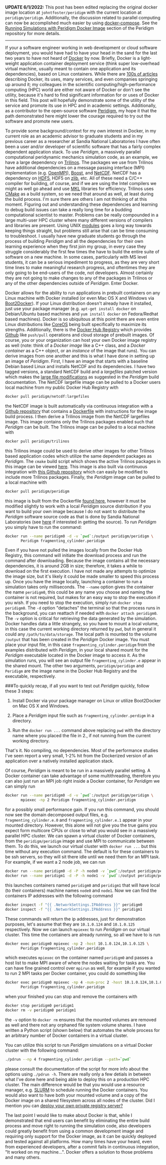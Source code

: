 <!--
.. title: Run Peridigm (and other scientific HPC codes) without building via Docker
.. slug: peridigm-without-building-via-Docker
.. date: 2015-04-22 10:44:25 UTC-05:00
.. tags: Docker, Peridigm, Trilinos, HPC, MPI
.. link: 
.. description: 
.. type: text
-->

**UPDATE 6/1/2022:** This post has been edited replacing the original docker
image location at `johntfoster/peridigm` with the current location at
`peridigm/peridigm`.  Additionally, the discussion related to parallel
computing can now be accomplished much easier by using [docker-compose](https://docs.docker.com/compose/). See the [Running Simulations with Peridigm Docker Image](https://github.com/peridigm/peridigm/blob/master/doc/RunningSimulationsDocker.md) section of the Peridigm repository for more details.

---

If your a software engineer working in web development or cloud software deployment, you would have had to have your head in the sand for the last two years to have not heard of [Docker](http://www.docker.com) by now.  Briefly, Docker is a light-weight application container deployment service (think super low-overhead virtual machine, usually meant to contain one application and its dependencies), based on Linux containers.  While there are [100s of articles](https://www.google.com/search?q=docker&oq=docker++&aqs=chrome..69i57j69i60l2j0l3.2551j1j9&sourceid=chrome&es_sm=119&ie=UTF-8) describing Docker, its uses, many services, and even companies springing up around it; my colleagues in the scientific computing/high-performance computing (HPC) world are either not aware of Docker or don't see the utility, because it's hard to find significant information for or uses of Docker in this field.  This post will hopefully demonstrate some of the utility of the service and promote its use in HPC and in academic settings.  Additionally, as a contributor to the open-source software [Peridigm](http://peridigm.sandia.gov), my hope it that the path demonstrated here might lower the courage required to try out the software and promote new users.

To provide some background/context for my own interest in Docker, in my current role as an academic advisor to graduate students and in my previous career as a researcher at Sandia National Laboratories I have often been a user and/or developer of scientific software that has a fairly complex dependent application stack. To use *Peridigm*, a massively parallel computational peridynamic mechanics simulation code, as an example, we have a large dependency on [Trilinos](http://trilinos.org).  The packages we use from Trilinos have additional dependencies on a message passing interface (MPI) implementation (e.g. [OpenMPI](http://www.open-mpi.org)), [Boost](http://www.boost.org), and [NetCDF](http://www.unidata.ucar.edu/software/netcdf/).  NetCDF has a dependency on [HDF5](https://hdfgroup.org/HDF5/), HDF5 on [zlib](http://www.zlib.net/), etc.  All of these need a C/C++ compiler for building, of course, and if we are using the Intel compilers we might as well go ahead and use [MKL](https://software.intel.com/en-us/intel-mkl) libraries for efficiency.  Trilinos uses [CMake](http://www.cmake.org) as a build system, so we need that around as well, at least during the build process. I'm sure there are others I am not thinking of at this moment.  Figuring out and understanding these dependencies and learning to debug build issues can take a really long time for a budding computational scientist to master.  Problems can be really compounded in a large multi-user HPC cluster where many different versions of compilers and libraries are present.  Using UNIX [modules](http://modules.sourceforge.net/) goes a long way towards keeping things straight, but problems still arise that can be time consuming to troubleshoot.  I usually have new graduate students go through the process of building *Peridigm* and all the dependencies for their own learning experience when they first join my group, in every case they struggle considerably the first few times the have to build the entire suite of software on a new machine.  In some cases, particularly with MS level students, it can be a serious impediment to progress, as they are very short time lines to make meaningful research progress, and oftentimes they are only going to be end-users of the code, not developers.  Almost certainly they are not going to make changes to any of the packages in Trilinos or any of the other dependencies outside of *Peridigm*.  Enter Docker.

Docker allows for the ability to run applications in prebuilt containers on any Linux machine with Docker installed (or even Mac OS X and Windows via [Boot2Docker](http://boot2docker.io/)).  If your Linux distribution doesn't already have it installed, just use your package manager (e.g. `apt-get install docker` on Debian/Ubuntu based machines and `yum install docker` on Fedora/Redhat based machines).  Docker is so ubiquitous at this point there are even entire Linux distributions like [CoreOS](https://coreos.com/) being built specifically to maximize its strengths.  Additionally, there is the [Docker Hub Registry](https://registry.hub.docker.com/) which provides [Github](http://github.com) like `push/pull` operations and cloud storage of prebuilt images.  Of course, you or your organization can host your own Docker image registry as well (note: think of a *Docker image* like a C++ class, and a *Docker container* as a C++ object, or an *instance* of the image that runs).  You can derive images from one another and this is what I have done in setting up an image of *Peridigm*.  First, I have an image that starts with a baseline Debian based Linux and installs NetCDF and its dependencies.  I have two tagged versions, a standard NetCDF build and a *largefiles* patched version which makes the [large file modifications](https://peridigm.sandia.gov/content/netcdf) as suggested in the *Peridigm* build documentation. The NetCDF largefile image can be pulled to a Docker users local machine from my public Docker Hub Registry with

````bash
docker pull peridigm/netcdf:largefiles
````

the NetCDF image is built automatically via continuous integration with a [Github repository](https://github.com/johntfoster/docker-netcdf) that contains a [Dockerfile](https://docs.docker.com/reference/builder/) with instructions for the image build process.  I then derive a Trilinos image from the NetCDF largefiles image.  This image contains only the Trilinos packages enabled such that *Peridigm* can be built.  The Trilinos image can be pulled to a local machine with

````bash
docker pull peridigm/trilinos
````

this Trilinos image could be used to derive other images for other Trilinos based application codes which utilize the same dependent packages as *Peridigm*.  The `cmake` build script which shows the active Trilinos packages in this image can be viewed [here](https://github.com/johntfoster/docker-trilinos/blob/master/trilinos-debian-cmake.sh).  This image is also built via continuous integration with [this Github repository](https://github.com/johntfoster/docker-trilinos) which can easily be modified to include more Trilinos packages.  Finally, the *Peridigm* image can be pulled to a local machine with

````bash
docker pull peridigm/peridigm
````

this image is built from the Dockerfile [found here](https://github.com/johntfoster/docker-peridigm), however it must be modified slightly to work with a local *Peridigm* source distribution if you want to build your own image because I do not want to distribute the *Peridigm* software source code as that is done by Sandia National Laboratories (see [here](http://peridigm.sandia.gov) if interested in getting the source). To run *Peridigm* you simply have to run the command:


````bash
docker run --name peridigm0 -d -v `pwd`:/output peridigm/peridigm \ 
       Peridigm fragmenting_cylinder.peridigm 
````

Even if you have not pulled the images locally from the Docker Hub Registry, this command will initiate the download process and  run the command after downloading.  Because the image contains all the necessary dependencies, it is around 2GB in size; therefore, it takes a while to download on the first execution.  I have not made any attempts to optimize the image size, but it's likely it could be made smaller to speed this process up.  Once you have the image locally, launching a container to run a simulation takes only milliseconds.  The `--name` option gives the container the name `peridigm0`, this could be any name you choose and naming the container is not required, but makes for an easy way to stop the execution if you wish.  If you need to stop the execution, simply run `docker stop peridigm0`.  The `-d` option "detaches" the terminal so that the process runs in the background, you can reattach if needed with `docker attach peridigm0`.  The `-v` option is critical for retrieving the data generated by the simulation.  Docker handles data a little strangely, so you have to mount a local volume, in this case the current working directory returned by `pwd`, but in general it could any `/path/to/data/storage`.  The local path is mounted to the volume `/output` that has been created in the *Peridigm* Docker image.  You must place your input file, in this case `fragmenting_cylinder.peridigm` from the examples distributed with *Peridigm*, in your local shared mount for the *Peridigm* executable located in the Docker image to access it. As the simulation runs, you will see an output file `fragmenting_cylinder.e` appear in the shared mount.  The other two arguments, `peridigm/peridigm` and `Peridigm` are the image name in the Docker Hub Registry and the executable, respectively.


###To quickly recap, if all you want to test out *Peridigm* quickly, follow these 3 steps:

1. Install Docker via your package manager on Linux or utilize Boot2Docker on Mac OS X and Windows.

2. Place a *Peridigm* input file such as `fragmenting_cylinder.perdigm` in a directory.

3. Run the `docker run ...` command above replacing `pwd` with the directory name where you placed the file in 2., if not running from the current working directory.


That's it.  No compiling, no dependencies.  Most of the performance studies I've seen report a very small, 1-2% hit from the Dockerized version of an application over a natively installed application stack.


Of course, *Peridigm* is meant to be run in a massively parallel setting.  A Docker container can take advantage of some multithreading, therefore you can also just run an MPI job right inside a Docker container, for *Peridigm* we can simply run

````bash
docker run --name peridigm0 -d -v `pwd`:/output peridigm/peridigm \
       mpiexec -np 2 Peridigm fragmenting_cylinder.peridigm 
````

for a possibly small performance gain.  If you run this command, you should now see the domain decomposed output files, e.g. `fragmenting_cylinder.e.0` and  `fragmenting_cylinder.e.1` appear in your mounted directory.  However, this alone will not give you the true gains you expect form multicore CPUs or close to what you would see in a massively parallel HPC cluster.  We can spawn a virtual cluster of Docker containers, from the `peridigm/peridigm` image and use MPI to communicate between them.  To do this, we launch our virtual cluster with `docker run ...` but this time without any execution command.  The default is for these containers to be ssh servers, so they will sit there idle until we need them for an MPI task.  For example, if we want a 2 node job, we can run

````bash
docker run --name peridigm0 -d -P -h node0 -v `pwd`:/output peridigm/peridigm
docker run --name peridigm1 -d -P -h node1 -v `pwd`:/output peridigm/peridigm
````

this launches containers named `peridigm0` and `peridigm1` that will have local (to their containers) machine names `node0` and `node1`.  Now we can find the containers IP addresses with the following command

````bash
docker inspect -f "{{ .NetworkSettings.IPAddress }}" peridigm0
docker inspect -f "{{ .NetworkSettings.IPAddress }}" peridigm1
````

These commands will return the ip addresses, just for demonstration purposes, let's assume that they are `10.1.0.124` and `10.1.0.125` respectively.  Now we can launch `mpiexec` to run *Peridigm* on our virtual cluster.  This time the containers are already running, so all we have to is run

````bash
docker exec peridigm0 mpiexec -np 2 -host 10.1.0.124,10.1.0.125 \
       Peridigm fragmenting_cylinder.peridigm
````

which executes `mpiexec` on the container named `peridigm0` and passes a host list to make MPI aware of where the nodes waiting for tasks are.  You can have fine grained control over `mpirun` as well, for example if you wanted to run 2 MPI tasks per Docker container, you could do something like

````bash
docker exec peridigm0 mpiexec -np 4 -num-proc 2 -host 10.1.0.124,10.1.0.125 \
       Peridigm fragmenting_cylinder.peridigm
````

when your finished you can stop and remove the containers with

````bash
docker stop peridigm0 peridigm1
docker rm -v peridigm0 peridigm1
````

the `-v` option to `docker rm` ensures that the mounted volumes are removed as well and there not any orphaned file system volume shares. I have written a Python script (shown below) that automates the whole process for an arbitrary number of Docker containers in a virtual cluster.

<script src="http://gist-it.sudarmuthu.com/https://github.com/johntfoster/docker-peridigm/blob/master/pdrun?footer=minimal"></script>

You can utilize this script to run *Peridigm* simulations on a virtual Docker cluster with the following command:

````bash
./pdrun --np 4 fragmenting_cylinder.peridigm --path=`pwd`
````

please consult the documentation of the script for more info about the options using `./pdrun -h`.  There are really only a few detials in between what I've done here and being able to deploy this on a production HPC cluster.  The main difference would be that you would use a resource manager, e.g. [SLURM](http://slurm.schedmd.com/) to schedule running the Docker containers.  You would also want to have both your mounted volume and a copy of the Docker image on a shared filesystem across all nodes of the cluster.  Did I mention you can [deploy your own private registry server?](https://docs.Docker.com/registry/deploying/)

The last point I would like to make about Docker is that, while I demonstrated that end users can benefit by eliminating the entire build process and move right to running the simulation code, also developers could greatly benefit from using a common development image and requiring only support for the Docker image, as it can be quickly deployed and tested against all platforms.  How many times have your heard, even from experienced developers, after a commit fails in continuous integration, "It worked on my machine...".  Docker offers a solution to those problems and many others.


